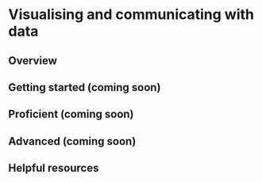 # Visualising and communicating with data

## Overview 


## Getting started (coming soon)


## Proficient (coming soon)


## Advanced (coming soon)


## Helpful resources  

